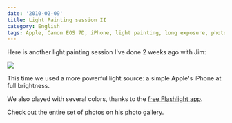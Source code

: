 ```yaml
---
date: '2010-02-09'
title: Light Painting session II
category: English
tags: Apple, Canon EOS 7D, iPhone, light painting, long exposure, photo, photography
---
```


Here is another light painting session I've done 2 weeks ago with Jim:

![]({attach}maomium-light-painting-session-two-preview.jpg)

This time we used a more powerful light source: a simple Apple's iPhone at full brightness.

We also played with several colors, thanks to the [free Flashlight app](https://itunes.apple.com/app/flashlight/id285281827).

Check out the entire set of photos on his photo gallery.
